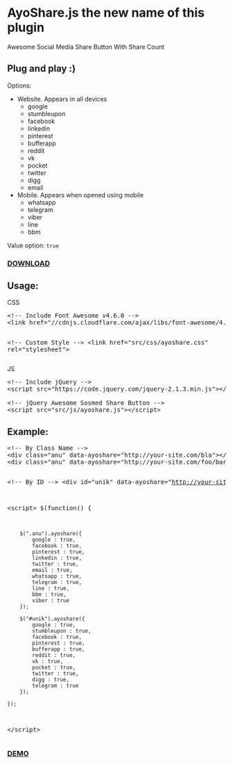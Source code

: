 AyoShare.js the new name of this plugin
=======================================

Awesome Social Media Share Button With Share Count

<h2>Plug and play :)</h2>

Options:
<ul>
			<li>Website. Appears in all devices
				<ul>
					<li>google</li>
					<li>stumbleupon</li>
					<li>facebook</li>
					<li>linkedin</li>
					<li>pinterest</li>
					<li>bufferapp</li>
					<li>reddit</li>
					<li>vk</li>
					<li>pocket</li>
					<li>twitter</li>
					<li>digg</li>
					<li>email</li>
				</ul>
			</li>
			<li>Mobile. Appears when opened using mobile
				<ul>
					<li>whatsapp</li>
					<li>telegram</li>
					<li>viber</li>
					<li>line</li>
					<li>bbm</li>
				</ul>
			</li>
		</ul>
Value option: <code>true</code>

<h3><a href="https://github.com/bachors/jQuery-Awesome-Sosmed-Share-Button/tree/master/src">DOWNLOAD</a></h3>

<h2>Usage:</h2>
CSS
<pre>&lt;!-- Include Font Awesome v4.6.0 --&gt;
&lt;link href="//cdnjs.cloudflare.com/ajax/libs/font-awesome/4.6.0/css/font-awesome.min.css" rel="stylesheet"&gt;

&lt;!-- Custom Style --&gt;
&lt;link href="src/css/ayoshare.css" rel="stylesheet"&gt;</pre>
JS
<pre>&lt;!-- Include jQuery --&gt;
&lt;script src="https://code.jquery.com/jquery-2.1.3.min.js"&gt;&lt;/script&gt;

&lt;!-- jQuery Awesome Sosmed Share Button --&gt;
&lt;script src="src/js/ayoshare.js"&gt;&lt;/script&gt;</pre>
<h2>Example:</h2>
<pre>&lt;!-- By Class Name --&gt;
&lt;div class="anu" data-ayoshare="http://your-site.com/bla"&gt;&lt;/div&gt;
&lt;div class="anu" data-ayoshare="http://your-site.com/foo/bar"&gt;&lt;/div&gt;

&lt;!-- By ID --&gt;
&lt;div id="unik" data-ayoshare="http://your-site.com/test.html"&gt;&lt;/div&gt;

&lt;script&gt;
    $(function() {
    
        $(".anu").ayoshare({
            google : true,
            facebook : true,
            pinterest : true,
            linkedin : true,
            twitter : true,
            email : true,
            whatsapp : true,
            telegram : true,
            line : true,
            bbm : true,
            viber : true
        });
        
        $("#unik").ayoshare({
            google : true,
            stumbleupon : true,
            facebook : true,
            pinterest : true,
            bufferapp : true,
            reddit : true,
            vk : true,
            pocket : true,
            twitter : true,
            digg : true,
            telegram : true
        });
        
    });
&lt;/script&gt;</pre>

<h3><a href="http://ibacor.com/demo/jquery-awesome-sosmed-share-button/">DEMO</a></h3>

